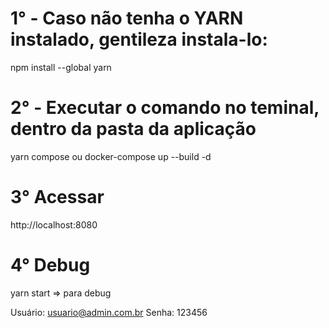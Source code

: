 # 1° - Caso não tenha o YARN instalado, gentileza instala-lo:

npm install --global yarn

# 2° - Executar o comando no teminal, dentro da pasta da aplicação

yarn compose ou docker-compose up --build -d

# 3° Acessar

http://localhost:8080

# 4° Debug

yarn start => para debug

Usuário: usuario@admin.com.br
Senha: 123456
